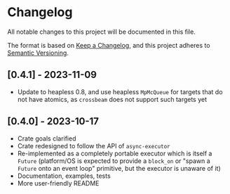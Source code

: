 # Changelog

All notable changes to this project will be documented in this file.

The format is based on [Keep a Changelog](https://keepachangelog.com/en/1.0.0/),
and this project adheres to [Semantic Versioning](https://semver.org/spec/v2.0.0.html).

## [0.4.1] - 2023-11-09
* Update to heapless 0.8, and use heapless `MpMcQueue` for targets that do not have atomics, as `crossbeam` does not support such targets yet

## [0.4.0] - 2023-10-17
* Crate goals clarified
* Crate redesigned to follow the API of `async-executor`
* Re-implemented as a completely portable executor which is itself a `Future` (platform/OS is expected to provide a `block_on` or "spawn a `Future` onto an event loop" primitive, but the executor is unaware of it)
* Documentation, examples, tests
* More user-friendly README
